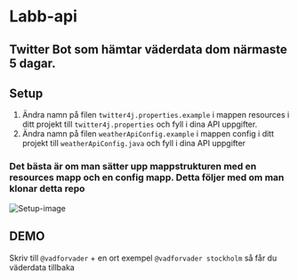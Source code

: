 # Labb-api
## Twitter Bot som hämtar väderdata dom närmaste 5 dagar. 


## Setup
1. Ändra namn på filen ```twitter4j.properties.example``` i mappen resources i ditt projekt till ```twitter4j.properties``` och fyll i dina API uppgifter.
2. Ändra namn på filen ```weatherApiConfig.example``` i mappen config i ditt projekt till ```weatherApiConfig.java``` och fyll i dina API uppgifter


### Det bästa är om man sätter upp mappstrukturen med en resources mapp och en config mapp. Detta följer med om man klonar detta repo
![Setup-image](https://i.imgur.com/KrtrzjO.png)




## DEMO

Skriv till ```@vadforvader``` + en ort exempel ```@vadforvader stockholm``` så får du väderdata tillbaka
